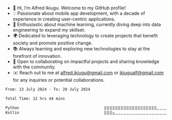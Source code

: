 -	👋 Hi, I’m Alfred Ikiugu. Welcome to my GitHub profile!
- 💡 Passionate about mobile app development, with a decade of experience in creating user-centric applications.
- 🤖 Enthusiastic about machine learning, currently diving deep into data engineering to expand my skillset.
- 🌍 Dedicated to leveraging technology to create projects that benefit society and promote positive change.
- 📚 Always learning and exploring new technologies to stay at the forefront of innovation.
- 💬 Open to collaborating on impactful projects and sharing knowledge with the community.
- ✉️ Reach out to me at alfred.ikiugu@gmail.com or ikiugualf@gmail.com for any inquiries or potential collaborations.

<!---
ikiugu/ikiugu is a ✨ special ✨ repository because its `README.md` (this file) appears on your GitHub profile.
You can click the Preview link to take a look at your changes.
--->

<!--START_SECTION:waka-->

```txt
From: 13 July 2024 - To: 20 July 2024

Total Time: 12 hrs 44 mins

Python                                     ⣿⣿⣿⣿⣿⣿⣿⣿⣿⣿⣿⣿⣿⣿⣿⣿⣿⣿⣿⣀⣀⣀⣀⣀⣀   75.79 %
Kotlin                                     ⣿⣿⣿⣦⣀⣀⣀⣀⣀⣀⣀⣀⣀⣀⣀⣀⣀⣀⣀⣀⣀⣀⣀⣀⣀   13.70 %
```

<!--END_SECTION:waka-->
